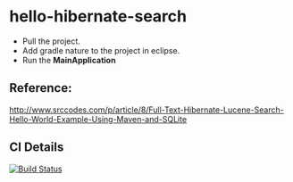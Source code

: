 # hello-hibernate-search
* Pull the project.
* Add gradle nature to the project in eclipse.
* Run the **MainApplication**

## Reference:
http://www.srccodes.com/p/article/8/Full-Text-Hibernate-Lucene-Search-Hello-World-Example-Using-Maven-and-SQLite


## CI Details
[![Build Status][1]][2]

[1]: https://secure.travis-ci.org/SwaroopG/hello-hibernate-search.png
[2]: http://www.travis-ci.org/SwaroopG/hello-hibernate-search
